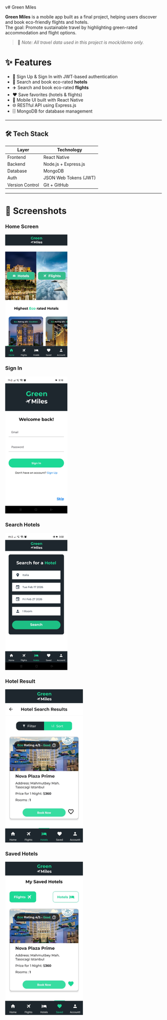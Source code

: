 v# Green Miles

**Green Miles** is a mobile app built as a final project, helping users discover and book eco-friendly flights and hotels.  
The goal: Promote sustainable travel by highlighting green-rated accommodation and flight options.

> 📌 *Note: All travel data used in this project is mock/demo only.*

# ✨ Features
- 🔐 Sign Up & Sign In with JWT-based authentication
- 🏨 Search and book eco-rated **hotels**
- ✈️ Search and book eco-rated **flights**
- ❤️ Save favorites (hotels & flights)
- 📱 Mobile UI built with React Native
- 🌐 RESTful API using Express.js
- 🗄️ MongoDB for database management

---

## 🛠️ Tech Stack
| Layer     | Technology                  |
|-----------|-----------------------------|
| Frontend  | React Native                |
| Backend   | Node.js + Express.js        |
| Database  | MongoDB                     |
| Auth      | JSON Web Tokens (JWT)       |
| Version Control | Git + GitHub          |

---

 # 📸 Screenshots
 
<p align="center" display="flex">
 
### Home Screen
<img src="./client/src/images/preview/HomePage.jpg" alt="Home" width="200"/>

### Sign In
<img src="./client/src/images/preview/Sign in.jpg" alt="Home" width="200"/>

### Search Hotels
<img src="./client/src/images/preview/Hotel Search.jpg" alt="Home" width="200"/>
</p>

### Hotel Result
<img src="./client/src/images/preview/Found hotels.jpg" alt="Home" width="250"/>

### Saved Hotels
<img src="./client/src/images/preview/Saved.jpg" alt="Home" width="250"/>
